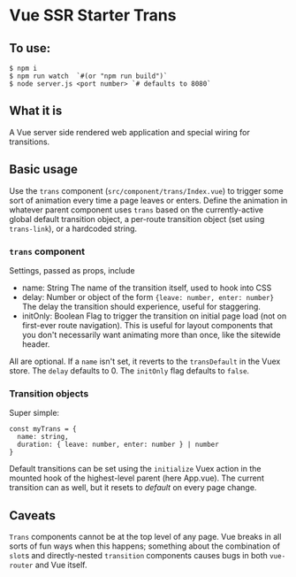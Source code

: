 # Vue SSR Starter Trans

## To use:

```
$ npm i
$ npm run watch  `#(or "npm run build")`
$ node server.js <port number> `# defaults to 8080`
```

## What it is

A Vue server side rendered web application and special wiring for transitions.

## Basic usage

Use the `trans` component (`src/component/trans/Index.vue`) to trigger some sort of animation every time a page leaves or enters. Define the animation in whatever parent component uses `trans` based on the currently-active global default transition object, a per-route transition object (set using `trans-link`), or a hardcoded string.

### `trans` component

Settings, passed as props, include

* name: String
  The name of the transition itself, used to hook into CSS
* delay: Number or object of the form `{leave: number, enter: number}`
  The delay the transition should experience, useful for staggering. 
* initOnly: Boolean
  Flag to trigger the transition on initial page load (not on first-ever route navigation). This is useful for layout components that you don't necessarily want animating more than once, like the sitewide header.

All are optional. If a `name` isn't set, it reverts to the `transDefault` in the Vuex store. The `delay` defaults to 0. The `initOnly` flag defaults to `false`.

### Transition objects

Super simple:

```
const myTrans = {
  name: string,
  duration: { leave: number, enter: number } | number
}
```

Default transitions can be set using the `initialize` Vuex action in the mounted hook of the highest-level parent (here App.vue). The current transition can as well, but it resets to *default* on every page change.


## Caveats

`Trans` components cannot be at the top level of any page. Vue breaks in all sorts of fun ways when this happens; something about the combination of `slot`s and directly-nested `transition` components causes bugs in both `vue-router` and Vue itself.

